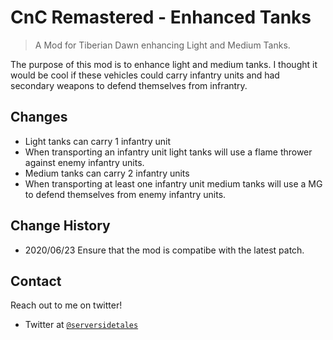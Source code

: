 # CnC Remastered - Enhanced Tanks
> A Mod for Tiberian Dawn enhancing Light and Medium Tanks. 

The purpose of this mod is to enhance light and medium tanks. I thought it would be cool if these vehicles could 
carry infantry units and had secondary weapons to defend themselves from infrantry. 

## Changes
- Light tanks can carry 1 infantry unit
- When transporting an infantry unit light tanks will use a flame thrower against enemy infantry units.
- Medium tanks can carry 2 infantry units
- When transporting at least one infantry unit medium tanks will use a MG to defend themselves from enemy infantry units.

## Change History

- 2020/06/23 Ensure that the mod is compatibe with the latest patch.

## Contact
Reach out to me on twitter!

- Twitter at <a href="http://twitter.com/serversidetales" target="_blank">`@serversidetales`</a>